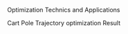 Optimization Technics and Applications

Cart Pole Trajectory optimization Result
<img src=''></img>
